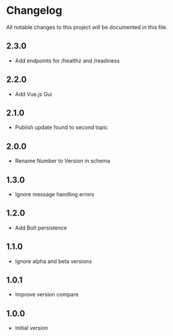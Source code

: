 # Changelog

All notable changes to this project will be documented in this file.

## 2.3.0

- Add endpoints for /healthz and /readiness

## 2.2.0

- Add Vue.js Gui

## 2.1.0

- Publish update found to second topic

## 2.0.0

- Rename Number to Version in schema

## 1.3.0

- Ignore message handling errors

## 1.2.0

- Add Bolt persistence

## 1.1.0

- Ignore alpha and beta versions
      
## 1.0.1

- Improve version compare

## 1.0.0

- Initial version
